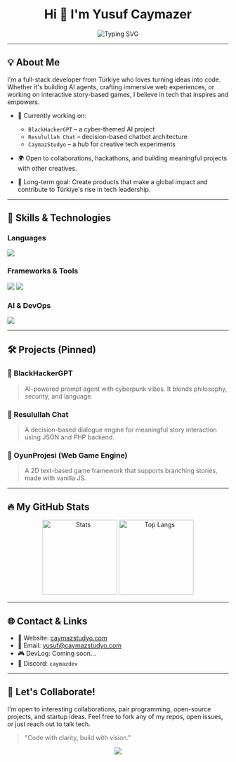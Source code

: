 <h1 align="center">Hi 👋 I'm Yusuf Caymazer</h1>

<p align="center">
  <img src="https://readme-typing-svg.demolab.com?font=Fira+Code&pause=1000&center=true&vCenter=true&width=435&lines=Full-stack+Developer;AI+Enthusiast;Game+Dev+in+Progress;Building+for+impact" alt="Typing SVG" />
</p>

---

## 💡 About Me

I'm a full-stack developer from Türkiye who loves turning ideas into code. Whether it's building AI agents, crafting immersive web experiences, or working on interactive story-based games, I believe in tech that inspires and empowers.

- 🚀 Currently working on:
  - `BlackHackerGPT` – a cyber-themed AI project
  - `Resulullah Chat` – decision-based chatbot architecture
  - `CaymazStudyo` – a hub for creative tech experiments

- 🌍 Open to collaborations, hackathons, and building meaningful projects with other creatives.
- 🎯 Long-term goal: Create products that make a global impact and contribute to Türkiye's rise in tech leadership.

---

## 🧠 Skills & Technologies

### Languages
<p>
  <img src="https://skillicons.dev/icons?i=html,css,js,ts,php,py,java,c" />
</p>

### Frameworks & Tools
<p>
  <img src="https://skillicons.dev/icons?i=react,nextjs,nodejs,express,tailwind,bootstrap,vite" />
  <img src="https://skillicons.dev/icons?i=mysql,sqlite,firebase,mongodb" />
</p>

### AI & DevOps
<p>
  <img src="https://skillicons.dev/icons?i=python,openai,tensorflow,vscode,git,github,linux" />
</p>


---

## 🛠️ Projects (Pinned)

### 🔹 BlackHackerGPT
> AI-powered prompt agent with cyberpunk vibes. It blends philosophy, security, and language.

### 🔹 Resulullah Chat
> A decision-based dialogue engine for meaningful story interaction using JSON and PHP backend.

### 🔹 OyunProjesi (Web Game Engine)
> A 2D text-based game framework that supports branching stories, made with vanilla JS.

---

## 🔥 My GitHub Stats
<div align="center">
  <img height="170" src="https://github-readme-stats.vercel.app/api?username=caymazyusuf72&show_icons=true&theme=tokyonight" alt="Stats" />
  <img height="170" src="https://github-readme-stats.vercel.app/api/top-langs/?username=caymazyusuf72&layout=compact&theme=tokyonight" alt="Top Langs" />
</div>

---

## 🌐 Contact & Links

- 🔗 Website: [caymazstudyo.com](https://caymazstudyo.com)
- 📧 Email: yusuf@caymazstudyo.com
- 🎮 DevLog: Coming soon...
- 💬 Discord: `caymazdev`

---

## 🤝 Let's Collaborate!
I'm open to interesting collaborations, pair programming, open-source projects, and startup ideas. Feel free to fork any of my repos, open issues, or just reach out to talk tech.

> "Code with clarity, build with vision."

<p align="center">
  <img src="https://capsule-render.vercel.app/api?type=waving&color=gradient&height=100&section=footer"/>
</p>
